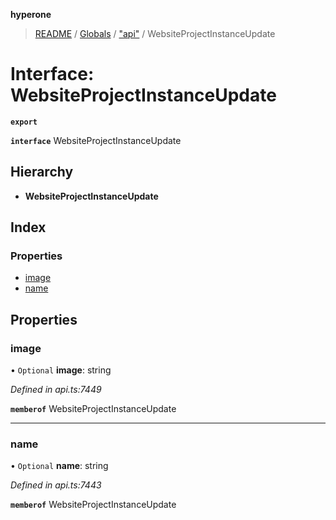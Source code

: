 **hyperone**

> [README](../README.md) / [Globals](../globals.md) / ["api"](../modules/_api_.md) / WebsiteProjectInstanceUpdate

# Interface: WebsiteProjectInstanceUpdate

**`export`** 

**`interface`** WebsiteProjectInstanceUpdate

## Hierarchy

* **WebsiteProjectInstanceUpdate**

## Index

### Properties

* [image](_api_.websiteprojectinstanceupdate.md#image)
* [name](_api_.websiteprojectinstanceupdate.md#name)

## Properties

### image

• `Optional` **image**: string

*Defined in api.ts:7449*

**`memberof`** WebsiteProjectInstanceUpdate

___

### name

• `Optional` **name**: string

*Defined in api.ts:7443*

**`memberof`** WebsiteProjectInstanceUpdate
